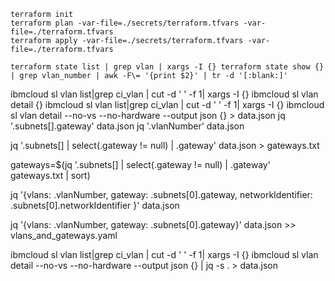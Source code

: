 
```
terraform init
terraform plan -var-file=./secrets/terraform.tfvars -var-file=./terraform.tfvars
terraform apply -var-file=./secrets/terraform.tfvars -var-file=./terraform.tfvars
```


```
terraform state list | grep vlan | xargs -I {} terraform state show {} | grep vlan_number | awk -F\= '{print $2}' | tr -d '[:blank:]'
```



ibmcloud sl vlan list|grep ci_vlan | cut -d ' ' -f 1| xargs -I {} ibmcloud sl vlan detail {}
ibmcloud sl vlan list|grep ci_vlan | cut -d ' ' -f 1| xargs -I {} ibmcloud sl vlan detail --no-vs --no-hardware --output json {} > data.json
jq '.subnets[].gateway' data.json
jq '.vlanNumber' data.json

jq '.subnets[] | select(.gateway != null) | .gateway' data.json > gateways.txt

gateways=$(jq '.subnets[] | select(.gateway != null) | .gateway' gateways.txt | sort)

jq '{vlans: .vlanNumber, gateway: .subnets[0].gateway, networkIdentifier: .subnets[0].networkIdentifier }' data.json

jq '{vlans: .vlanNumber, gateway: .subnets[0].gateway}' data.json >> vlans_and_gateways.yaml



ibmcloud sl vlan list|grep ci_vlan | cut -d ' ' -f 1| xargs -I {} ibmcloud sl vlan detail --no-vs --no-hardware --output json {} | jq -s . > data.json
